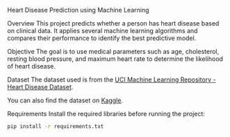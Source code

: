 Heart Disease Prediction using Machine Learning

Overview
This project predicts whether a person has heart disease based on clinical data. It applies several machine learning algorithms and compares their performance to identify the best predictive model.

Objective
The goal is to use medical parameters such as age, cholesterol, resting blood pressure, and maximum heart rate to determine the likelihood of heart disease.

Dataset
The dataset used is from the [UCI Machine Learning Repository - Heart Disease Dataset](https://archive.ics.uci.edu/ml/datasets/heart+disease).

You can also find the dataset on [Kaggle](https://www.kaggle.com/ronitf/heart-disease-uci).

Requirements
Install the required libraries before running the project:

```bash
pip install -r requirements.txt
